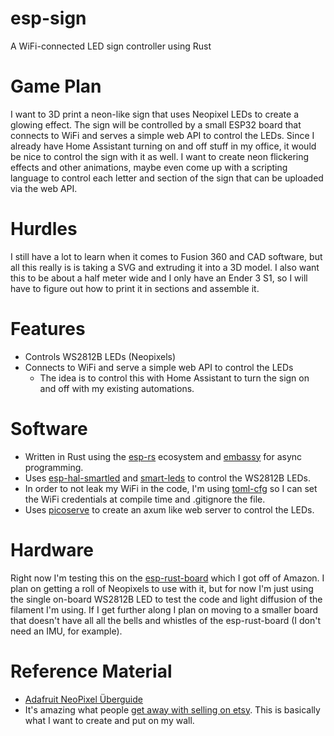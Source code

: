 # esp-sign

A WiFi-connected LED sign controller using Rust

# Game Plan

I want to 3D print a neon-like sign that uses Neopixel LEDs to create a glowing effect.
The sign will be controlled by a small ESP32 board that connects to WiFi and serves a simple web API to control the LEDs.
Since I already have Home Assistant turning on and off stuff in my office, it would be nice to control the sign with it as well.
I want to create neon flickering effects and other animations, maybe even come up with a scripting language to control each letter and section of the sign that can be uploaded via the web API.

# Hurdles

I still have a lot to learn when it comes to Fusion 360 and CAD software, but all this really is is taking a SVG and extruding it into a 3D model.
I also want this to be about a half meter wide and I only have an Ender 3 S1, so I will have to figure out how to print it in sections and assemble it.

# Features

- Controls WS2812B LEDs (Neopixels)
- Connects to WiFi and serve a simple web API to control the LEDs
  - The idea is to control this with Home Assistant to turn the sign on and off with my existing automations.

# Software

- Written in Rust using the [esp-rs](https://github.com/esp-rs) ecosystem and [embassy](https://github.com/embassy-rs/embassy) for async programming.
- Uses [esp-hal-smartled](https://github.com/esp-rs/esp-hal-community/tree/main/esp-hal-smartled) and [smart-leds](https://github.com/smart-leds-rs/smart-leds) to control the WS2812B LEDs.
- In order to not leak my WiFi in the code, I'm using [toml-cfg](https://github.com/jamesmunns/toml-cfg) so I can set the WiFi credentials at compile time and .gitignore the file.
- Uses [picoserve](https://github.com/sammhicks/picoserve) to create an axum like web server to control the LEDs.

# Hardware

Right now I'm testing this on the [esp-rust-board](https://github.com/esp-rs/esp-rust-board) which I got off of Amazon.
I plan on getting a roll of Neopixels to use with it, but for now I'm just using the single on-board WS2812B LED to test the code and light diffusion of the filament I'm using.
If I get further along I plan on moving to a smaller board that doesn't have all all the bells and whistles of the esp-rust-board (I don't need an IMU, for example).

# Reference Material

- [Adafruit NeoPixel Überguide](https://learn.adafruit.com/adafruit-neopixel-uberguide)
- It's amazing what people [get away with selling on etsy](https://www.etsy.com/uk/listing/867821190/cyberpunk-2077-illuminable-afterlife). This is basically what I want to create and put on my wall.
